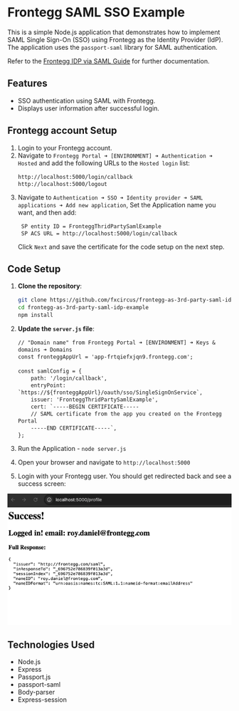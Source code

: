 # Frontegg SAML SSO Example

This is a simple Node.js application that demonstrates how to implement SAML Single Sign-On (SSO) using Frontegg as the Identity Provider (IdP). The application uses the `passport-saml` library for SAML authentication.

Refer to the [Frontegg IDP via SAML Guide](https://developers.frontegg.com/guides/management/frontegg-idp/via-saml) for further documentation.

## Features

-  SSO authentication using SAML with Frontegg.
-  Displays user information after successful login.


## Frontegg account Setup
1. Login to your Frontegg account. 
2. Navigate to `Frontegg Portal ➜ [ENVIRONMENT] ➜ Authentication ➜ Hosted` and add the following URLs to the `Hosted login` list:
    ```
    http://localhost:5000/login/callback
    http://localhost:5000/logout
    ```
3. Navigate to `Authentication ➜ SSO ➜ Identity provider ➜ SAML applications ➜ Add new application`,
   Set the Application name you want, and then add:
   ```
    SP entity ID = FronteggThridPartySamlExample
    SP ACS URL = http://localhost:5000/login/callback
    ```
    Click `Next` and save the certificate for the code setup on the next step.

## Code Setup

1. **Clone the repository**:

   ```bash
   git clone https://github.com/fxcircus/frontegg-as-3rd-party-saml-idp-example.git
   cd frontegg-as-3rd-party-saml-idp-example
   npm install
   ```

2. **Update the `server.js` file**:

    ```
    // "Domain name" from Frontegg Portal ➜ [ENVIRONMENT] ➜ Keys & domains ➜ Domains
    const fronteggAppUrl = 'app-frtqiefxjqn9.frontegg.com';

    const samlConfig = {
        path: '/login/callback',
        entryPoint: `https://${fronteggAppUrl}/oauth/sso/SingleSignOnService`,
        issuer: 'FronteggThridPartySamlExample',
        cert: `-----BEGIN CERTIFICATE-----
        // SAML certificate from the app you created on the Frontegg Portal
        -----END CERTIFICATE-----`,
    };
    ```

3. Run the Application - `node server.js`
4. Open your browser and navigate to `http://localhost:5000`
5. Login with your Frontegg user.
   You should get redirected back and see a success screen:

![Alt text](/image.png)



## Technologies Used

-  Node.js
-  Express
-  Passport.js
-  passport-saml
-  Body-parser
-  Express-session
